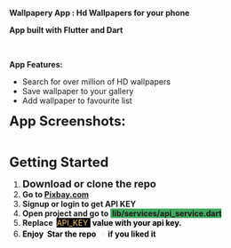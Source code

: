 <p><strong>Wallpapery App : Hd Wallpapers for your phone</strong></p>
<p><strong>App built with Flutter and Dart &nbsp;</strong></p>
<p>
  <br>
</p>
<p><strong>App Features:</strong></p>
<ul>
  <li>Search for over million of HD wallpapers</li>
  <li>Save wallpaper to your gallery</li>
  <li>Add wallpaper to favourite list</li>
</ul>
<p><span style="font-size: 
      24px;"><strong>App Screenshots:</strong></span></p>
<p><span style="font-size: 
      24px;"></span>
  <br>
</p>
<p><strong><span style="font-size: 
      24px;">Getting Started</span></strong></p>
<ol>
  <li><strong><span style="font-size: 18px;">Download or clone the repo</span></strong></li>
  <li><strong>Go to 
      <a href="//Pixbay.com">Pixbay.com</a>
    </strong></li>
  <li><strong>Signup or login to get API KEY</strong></li>
  <li><strong>Open project and go to <span style="background-color: rgb(65, 168, 95);">&nbsp;lib/services/api_service.dart</span></strong></li>
  <li><strong>Replace &nbsp;</strong><span style="color: rgb(255, 203, 107); background-color: rgb(0, 0, 0);">API_KEY&nbsp;</span><span style="color: rgb(255, 203, 107); background-color: rgb(239, 239, 239);">&nbsp;</span><span style="color: rgb(0, 0, 0); background-color: rgb(239, 239, 239);"><strong>value&nbsp;</strong><strong>with your api key.</strong></span></li>
  <li><span style="color: rgb(0, 0, 0); background-color: rgb(255, 255, 255);"><strong>Enjoy &nbsp;Star the repo &nbsp;</strong></span><strong><span style="color: rgb(232, 231, 227); font-family: &quot;apple color emoji&quot;, &quot;segoe ui emoji&quot;, &quot;noto color emoji&quot;, &quot;android emoji&quot;, emojisymbols, &quot;emojione mozilla&quot;, &quot;twemoji mozilla&quot;, &quot;segoe ui symbol&quot;; font-size: 16px; font-style: normal; font-variant-ligatures: normal; font-variant-caps: normal; font-weight: 400; letter-spacing: normal; orphans: 2; text-align: left; text-indent: 0px; text-transform: none; white-space: normal; widows: 2; word-spacing: 0px; -webkit-text-stroke-width: 0px; text-decoration-style: initial; text-decoration-color: initial; float: none; display: inline !important;;background-color: rgb(255, 255, 255);">⭐</span><span style="background-color: rgb(255, 255, 255);">&nbsp;</span></strong><span style="color: rgb(0, 0, 0); background-color: rgb(255, 255, 255);"><strong>if you liked it</strong></span></li>
</ol>
<p>
  <br>
</p>

